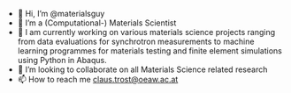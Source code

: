 - 👋 Hi, I’m @materialsguy
- 👀 I’m a (Computational-) Materials Scientist
- 🌱  I am currently working on various materials science projects ranging from data evaluations for synchrotron measurements to machine learning programmes for materials testing and finite element simulations using Python in Abaqus.
- 💞️ I’m looking to collaborate on all Materials Science related research
- 📫 How to reach me claus.trost@oeaw.ac.at

